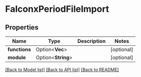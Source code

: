 # FalconxPeriodFileImport

## Properties

Name | Type | Description | Notes
------------ | ------------- | ------------- | -------------
**functions** | Option<**Vec<String>**> |  | [optional]
**module** | Option<**String**> |  | [optional]

[[Back to Model list]](./README.md#documentation-for-models) [[Back to API list]](./README.md#documentation-for-api-endpoints) [[Back to README]](../README.md)
